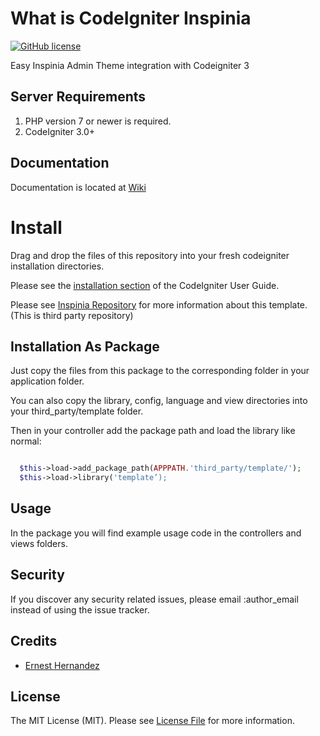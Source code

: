 # What is CodeIgniter Inspinia

[![GitHub license](https://img.shields.io/badge/license-MIT-blue.svg?style=flat-square)](https://raw.githubusercontent.com/pewpewu/codeigniter-inspinia/master/LICENSE)


Easy Inspinia Admin Theme integration with Codeigniter 3

## Server Requirements

1. PHP version 7 or newer is required.
2. CodeIgniter 3.0+

## Documentation
Documentation is located at [Wiki](https://github.com/pewpewu/codeigniter-inspinia/wiki)

# Install

Drag and drop the files of this repository into your fresh codeigniter installation directories.

Please see the [installation section](https://codeigniter.com/user_guide/installation/index.html) of the CodeIgniter User Guide.

Please see [Inspinia Repository](https://github.com/Chuibility/inspinia) for more information about this template. (This is third party repository)

## Installation As Package
Just copy the files from this package to the corresponding folder in your application folder.

You can also copy the library, config, language and view directories into your third_party/template folder.

Then in your controller add the package path and load the library like normal:
```php

  $this->load->add_package_path(APPPATH.'third_party/template/');
  $this->load->library('template’);

```

## Usage
In the package you will find example usage code in the controllers and views folders.

## Security

If you discover any security related issues, please email :author_email instead of using the issue tracker.


## Credits

- [Ernest Hernandez](http://ernest.gallery)

## License

The MIT License (MIT). Please see [License File](https://raw.githubusercontent.com/pewpewu/codeigniter-inspinia/master/LICENSE) for more information.
